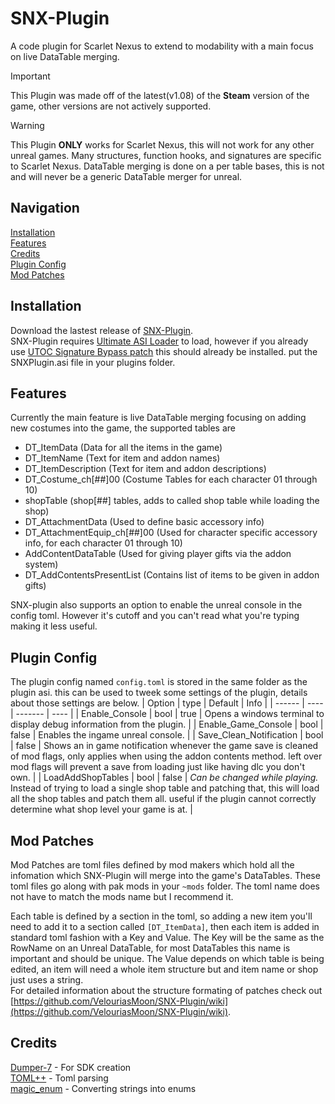 # SNX-Plugin
A code plugin for Scarlet Nexus to extend to modability with a main focus on live DataTable merging.

> [!IMPORTANT]
> This Plugin was made off of the latest(v1.08) of the **Steam** version of the game, other versions are not actively supported.  

> [!WARNING]
> This Plugin **ONLY** works for Scarlet Nexus, this will not work for any other unreal games. Many structures, function hooks, and signatures are specific to Scarlet Nexus. DataTable merging is done on a per table bases, this is not and will never be a generic DataTable merger for unreal.

## Navigation
[Installation](#installation)  
[Features](#features)  
[Credits](#credits)  
[Plugin Config](#plugin-config)  
[Mod Patches](#mod-patches)  

## Installation
Download the lastest release of [SNX-Plugin](https://github.com/VelouriasMoon/SNX-Plugin/releases/latest).  
SNX-Plugin requires [Ultimate ASI Loader](https://github.com/ThirteenAG/Ultimate-ASI-Loader/releases) to load, however if you already use [UTOC Signature Bypass patch](https://www.nexusmods.com/scarletnexus/mods/18) this should already be installed. put the SNXPlugin.asi file in your plugins folder.

## Features
Currently the main feature is live DataTable merging focusing on adding new costumes into the game, the supported tables are  
- DT_ItemData (Data for all the items in the game)
- DT_ItemName (Text for item and addon names)
- DT_ItemDescription (Text for item and addon descriptions)
- DT_Costume_ch[##]00 (Costume Tables for each character 01 through 10)  
- shopTable (shop[##] tables, adds to called shop table while loading the shop)
- DT_AttachmentData (Used to define basic accessory info)
- DT_AttachmentEquip_ch[##]00 (Used for character specific accessory info, for each character 01 through 10)
- AddContentDataTable (Used for giving player gifts via the addon system)
- DT_AddContentsPresentList (Contains list of items to be given in addon gifts)

SNX-plugin also supports an option to enable the unreal console in the config toml. However it's cutoff and you can't read what you're typing making it less useful.  

## Plugin Config
The plugin config named `config.toml` is stored in the same folder as the plugin asi. this can be used to tweek some settings of the plugin, details about those settings are below.
| Option | type | Default | Info |
| ------ | ---- | ------- | ---- |
| Enable_Console | bool | true | Opens a windows terminal to display debug information from the plugin. |
| Enable_Game_Console | bool | false | Enables the ingame unreal console. |
| Save_Clean_Notification | bool | false | Shows an in game notification whenever the game save is cleaned of mod flags, only applies when using the addon contents method. left over mod flags will prevent a save from loading just like having dlc you don't own. |
| LoadAddShopTables | bool | false | *Can be changed while playing.* <br>Instead of trying to load a single shop table and patching that, this will load all the shop tables and patch them all. useful if the plugin cannot correctly determine what shop level your game is at. |

## Mod Patches
Mod Patches are toml files defined by mod makers which hold all the infomation which SNX-Plugin will merge into the game's DataTables. These toml files go along with pak mods in your `~mods` folder. The toml name does not have to match the mods name but I recommend it.  

Each table is defined by a section in the toml, so adding a new item you'll need to add it to a section called `[DT_ItemData]`, then each item is added in standard toml fashion with a Key and Value. The Key will be the same as the RowName on an Unreal DataTable, for most DataTables this name is important and should be unique. The Value depends on which table is being edited, an item will need a whole item structure but and item name or shop just uses a string.  
For detailed information about the structure formating of patches check out [https://github.com/VelouriasMoon/SNX-Plugin/wiki](https://github.com/VelouriasMoon/SNX-Plugin/wiki).  

## Credits
[Dumper-7](https://github.com/Encryqed/Dumper-7) - For SDK creation  
[TOML++](https://marzer.github.io/tomlplusplus/) - Toml parsing  
[magic_enum](https://github.com/Neargye/magic_enum) - Converting strings into enums
